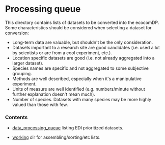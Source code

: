 # Processing queue

This directory contains lists of datasets to be converted into the ecocomDP. Some characteristics should be considered when selecting a dataset for conversion:

* Long-term data are valuable, but shouldn't be the only consideration.
* Datasets important to a research site are good candidates (i.e. used a lot by scientists or are from a cool experiment, etc.).
* Location specific datasets are good (i.e. not already aggregated into a larger dataset).
* Species names are specific and not aggregated to some subjective grouping.
* Methods are well described, especially when it's a manipulative experiment.
* Units of measure are well identified (e.g. numbers/minute without further explanation doesn't mean much).
* Number of species. Datasets with many species may be more highly valued than those with few.

### Contents

* [data_processing_queue](https://github.com/EDIorg/ecocomDP/blob/master/documentation/processing_queue/data_processing_queue.csv) listing EDI prioritized datasets.

* [working](https://github.com/EDIorg/ecocomDP/blob/master/documentation/processing_queue/working) dir for assembling/sorting/etc lists.
